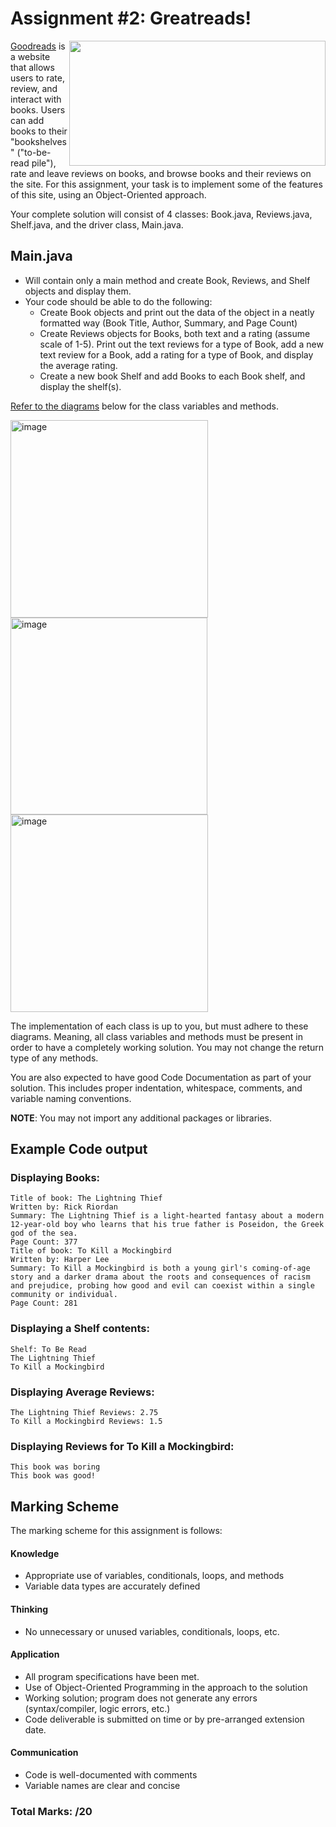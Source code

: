 # Assignment #2: Greatreads!

<img width="410" height="200" align="right" src="https://user-images.githubusercontent.com/110256838/201998232-ca739984-4cff-4eb8-87f8-431068ac49e0.png">

[Goodreads](https://www.goodreads.com/) is a website that allows users to rate, review, and interact with books. Users can add books to their "bookshelves" ("to-be-read pile"), rate and leave reviews on books, and browse books and their reviews on the site. For this assignment, your task  is to implement some of the features of this site, using an Object-Oriented approach.

Your complete solution will consist of 4 classes: Book.java, Reviews.java, Shelf.java, and the driver class, Main.java. 

## Main.java 
- Will contain only a main method and create Book, Reviews, and Shelf objects and display them. 
- Your code should be able to do the following:
  - Create Book objects and print out the data of the object in a neatly formatted way (Book Title, Author, Summary, and Page Count)
  - Create Reviews objects for Books, both text and a rating (assume scale of 1-5). Print out the text reviews for a type of Book, add a new text review for a Book, add a rating for a type of Book, and display the average rating.
  - Create a new book Shelf and add Books to each Book shelf, and display the shelf(s).

[Refer to the diagrams](https://docs.google.com/document/d/1hvafOBSbA3AwGaEmhiK_PsIh2FsOlzujWYBmacnC5Rg/edit?usp=sharing) below for the class variables and methods.

<img width="316" alt="image" src="https://user-images.githubusercontent.com/110256838/201993593-5a374b47-43ab-4578-b0a8-af9f531f3d44.png">

<img width="315" alt="image" src="https://user-images.githubusercontent.com/110256838/201995184-becc2336-71f4-4f69-be17-54db7e68477e.png">

<img width="316" alt="image" src="https://user-images.githubusercontent.com/110256838/201993690-9beb2f74-9c89-45dd-bdcb-8f9b998d7055.png">

The implementation of each class is up to you, but must adhere to these diagrams. Meaning, all class variables and methods must be present in order to have a completely working solution. You may not change the return type of any methods.

You are also expected to have good Code Documentation as part of your solution. This includes proper indentation, whitespace, comments, and variable naming conventions.

**NOTE**: You may not import any additional packages or libraries.

## Example Code output

### Displaying Books:
```
Title of book: The Lightning Thief
Written by: Rick Riordan
Summary: The Lightning Thief is a light-hearted fantasy about a modern 12-year-old boy who learns that his true father is Poseidon, the Greek god of the sea.
Page Count: 377
Title of book: To Kill a Mockingbird
Written by: Harper Lee
Summary: To Kill a Mockingbird is both a young girl's coming-of-age story and a darker drama about the roots and consequences of racism and prejudice, probing how good and evil can coexist within a single community or individual.
Page Count: 281
```
### Displaying a Shelf contents:
```
Shelf: To Be Read
The Lightning Thief
To Kill a Mockingbird
```
### Displaying Average Reviews:
```
The Lightning Thief Reviews: 2.75
To Kill a Mockingbird Reviews: 1.5
```

### Displaying Reviews for To Kill a Mockingbird:
```
This book was boring
This book was good!
```

## Marking Scheme
The marking scheme for this assignment is follows:

#### Knowledge
  - Appropriate use of variables, conditionals, loops, and methods
  - Variable data types are accurately defined
#### Thinking
  - No unnecessary or unused variables, conditionals, loops, etc.
#### Application
  - All program specifications have been met.
  - Use of Object-Oriented Programming in the approach to the solution
  - Working solution; program does not generate any errors (syntax/compiler, logic errors, etc.)
  - Code deliverable is submitted on time or by pre-arranged extension date.
#### Communication
  - Code is well-documented with comments
  - Variable names are clear and concise 

### Total Marks: /20
